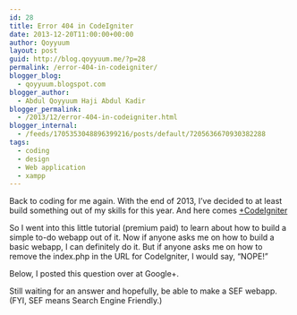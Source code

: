 ```yaml
---
id: 28
title: Error 404 in CodeIgniter
date: 2013-12-20T11:00:00+00:00
author: Qoyyuum
layout: post
guid: http://blog.qoyyuum.me/?p=28
permalink: /error-404-in-codeigniter/
blogger_blog:
  - qoyyuum.blogspot.com
blogger_author:
  - Abdul Qoyyuum Haji Abdul Kadir
blogger_permalink:
  - /2013/12/error-404-in-codeigniter.html
blogger_internal:
  - /feeds/1705353048896399216/posts/default/7205636670930382288
tags:
  - coding
  - design
  - Web application
  - xampp
---
```

Back to coding for me again. With the end of 2013, I&#8217;ve decided to at least build something out of my skills for this year. And here comes&nbsp;<a href="http://plus.google.com/106066024489704377894" target="_blank">+CodeIgniter</a>

So I went into this little tutorial (premium paid) to learn about how to build a simple to-do webapp out of it. Now if anyone asks me on how to build a basic webapp, I can definitely do it. But if anyone asks me on how to remove the index.php in the URL for CodeIgniter, I would say, &#8220;NOPE!&#8221;

Below, I posted this question over at Google+.   
<!-- Place this tag in your head or just before your close body tag. -->

<!-- Place this tag where you want the widget to render. -->

<div data-href="https://plus.google.com/103307601841731531327/posts/TrbfFv9ywAb">
</div>

Still waiting for an answer and hopefully, be able to make a SEF webapp. (FYI, SEF means Search Engine Friendly.)
